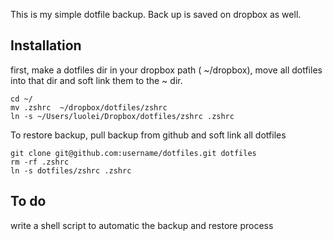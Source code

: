 This is my simple dotfile backup. Back up is saved on dropbox as well.

## Installation 

first, make a dotfiles dir in your dropbox path ( ~/dropbox), move all dotfiles into that dir and soft link them to the ~ dir. 

```
cd ~/ 
mv .zshrc  ~/dropbox/dotfiles/zshrc  
ln -s ~/Users/luolei/Dropbox/dotfiles/zshrc .zshrc  
```

To restore backup, pull backup from github and soft link all dotfiles

```
git clone git@github.com:username/dotfiles.git dotfiles  
rm -rf .zshrc
ln -s dotfiles/zshrc .zshrc  
```

## To do

write a shell script to automatic the backup and restore process